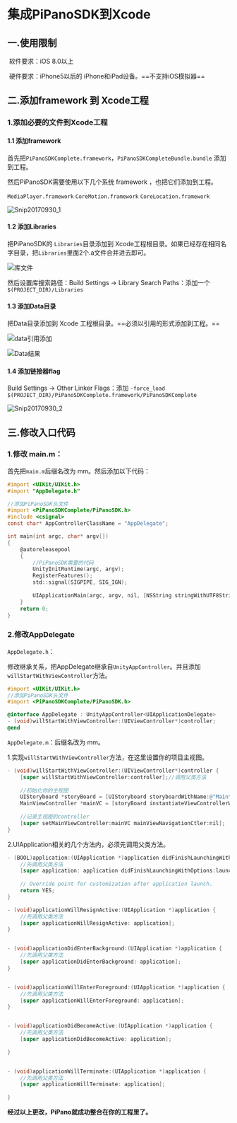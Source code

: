 # 集成PiPanoSDK到Xcode



## 一.使用限制

​	软件要求：iOS 8.0以上

​	硬件要求：iPhone5以后的 iPhone和iPad设备。==不支持iOS模拟器==





## 二.添加framework 到 Xcode工程

### 1.添加必要的文件到Xcode工程

#### 1.1 添加framework

首先把`PiPanoSDKComplete.framework`，`PiPanoSDKCompleteBundle.bundle` 添加到工程。

然后PiPanoSDK需要使用以下几个系统 framework ，也把它们添加到工程。

`MediaPlayer.framework`  `CoreMotion.framework` `CoreLocation.framework`

![Snip20170930_1](http://fortylin-image.oss-cn-shenzhen.aliyuncs.com/doc/2017-10-23-Snip20171020_3.png)





#### 1.2 添加Libraries

把PiPanoSDK的 `Libraries`目录添加到 Xcode工程根目录。如果已经存在相同名字目录，把`Libraries`里面2个.a文件合并进去即可。

![库文件](http://fortylin-image.oss-cn-shenzhen.aliyuncs.com/doc/2017-09-11-074440.jpg)

然后设置库搜索路径：Build Settings -> Library Search Paths：添加一个 `$(PROJECT_DIR)/Libraries`





#### 1.3 添加Data目录

把Data目录添加到 Xcode 工程根目录。==必须以引用的形式添加到工程。==

![data引用添加](http://fortylin-image.oss-cn-shenzhen.aliyuncs.com/doc/2017-09-11-074442.jpg)



![Data结果](http://fortylin-image.oss-cn-shenzhen.aliyuncs.com/doc/2017-09-11-074439.jpg)





#### 1.4 添加链接器flag

Build Settings -> Other Linker Flags：添加 `-force_load $(PROJECT_DIR)/PiPanoSDKComplete.framework/PiPanoSDKComplete`

![Snip20170930_2](http://fortylin-image.oss-cn-shenzhen.aliyuncs.com/doc/2017-10-23-Snip20171020_4.png)





## 三.修改入口代码

### 1.修改 main.m：

首先把`main.m`后缀名改为 mm。然后添加以下代码：

```objective-c
#import <UIKit/UIKit.h>
#import "AppDelegate.h"

//添加PiPanoSDK头文件
#import <PiPanoSDKComplete/PiPanoSDK.h>
#include <csignal>
const char* AppControllerClassName = "AppDelegate";

int main(int argc, char* argv[])
{
    @autoreleasepool
    {
        //PiPanoSDK需要的代码
        UnityInitRuntime(argc, argv);
      	RegisterFeatures();
        std::signal(SIGPIPE, SIG_IGN);
        
        UIApplicationMain(argc, argv, nil, [NSString stringWithUTF8String:AppControllerClassName]);
    }
    return 0;
}
```





### 2.修改AppDelegate

`AppDelegate.h`：

修改继承关系，把AppDelegate继承自`UnityAppController`。并且添加`willStartWithViewController`方法。

```objective-c
#import <UIKit/UIKit.h>
//添加PiPanoSDK头文件
#import <PiPanoSDKComplete/PiPanoSDK.h>

@interface AppDelegate : UnityAppController<UIApplicationDelegate>
- (void)willStartWithViewController:(UIViewController*)controller;
@end
```



`AppDelegate.m`：后缀名改为 mm。

1.实现`willStartWithViewController`方法，在这里设置你的项目主视图。

```objective-c
- (void)willStartWithViewController:(UIViewController*)controller {
    [super willStartWithViewController:controller];//调用父类方法
    
    //初始化你的主视图
    UIStoryboard *storyBoard = [UIStoryboard storyboardWithName:@"Main" bundle:nil];
    MainViewController *mainVC = [storyBoard instantiateViewControllerWithIdentifier:@"idMainViewController"];
    
    //记录主视图的controller
    [super setMainViewController:mainVC mainViewNavigationCtler:nil];
}
```

2.UIApplication相关的几个方法内，必须先调用父类方法。

```objective-c
- (BOOL)application:(UIApplication *)application didFinishLaunchingWithOptions:(NSDictionary *)launchOptions {
  	//先调用父类方法
    [super application: application didFinishLaunchingWithOptions:launchOptions];
    
  	// Override point for customization after application launch.
    return YES;
}

- (void)applicationWillResignActive:(UIApplication *)application {
    //先调用父类方法
    [super applicationWillResignActive: application];
}


- (void)applicationDidEnterBackground:(UIApplication *)application {
    //先调用父类方法
    [super applicationDidEnterBackground: application];
}


- (void)applicationWillEnterForeground:(UIApplication *)application {
    //先调用父类方法
    [super applicationWillEnterForeground: application];
}


- (void)applicationDidBecomeActive:(UIApplication *)application {
    //先调用父类方法
    [super applicationDidBecomeActive: application];
   
}


- (void)applicationWillTerminate:(UIApplication *)application {
    //先调用父类方法
    [super applicationWillTerminate: application];
    
}
```



**经过以上更改，PiPano就成功整合在你的工程里了。**

